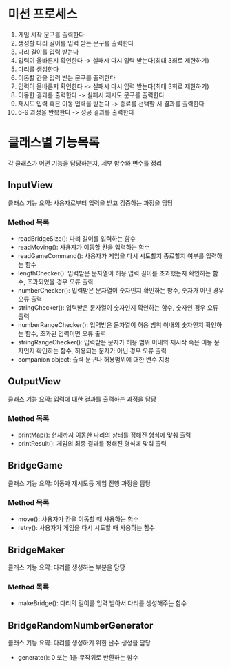 # 미션 프로세스
1. 게임 시작 문구를 출력한다
2. 생성할 다리 길이를 입력 받는 문구를 출력한다
3. 다리 길이를 입력 받는다
4. 입력이 올바른지 확인한다 -> 실패시 다시 입력 받는다(최대 3회로 제한하기)
5. 다리를 생성한다
6. 이동할 칸을 입력 받는 문구를 출력한다
7. 입력이 올바른지 확인한다 -> 실패시 다시 입력 받는다(최대 3회로 제한하기)
8. 이동한 결과를 출력한다 -> 실패시 재시도 문구를 출력한다
9. 재시도 입력 혹은 이동 입력을 받는다 -> 종료를 선택할 시 결과를 출력한다
10. 6-9 과정을 반복한다 -> 성공 결과를 출력한다

# 클래스별 기능목록
각 클래스가 어떤 기능을 담당하는지, 세부 함수와 변수를 정리

## InputView
클래스 기능 요약: 사용자로부터 입력을 받고 검증하는 과정을 담당

### Method 목록
- readBridgeSize(): 다리 길이를 입력하는 함수
- readMoving(): 사용자가 이동할 칸을 입력하는 함수
- readGameCommand(): 사용자가 게임을 다시 시도할지 종료할지 여부를 입력하는 함수
- lengthChecker(): 입력받은 문자열이 허용 입력 길이를 초과했는지 확인하는 함수, 초과되었을 경우 오류 출력
- numberChecker(): 입력받은 문자열이 숫자인지 확인하는 함수, 숫자가 아닌 경우 오류 출력
- stringChecker(): 입력받은 문자열이 숫자인지 확인하는 함수, 숫자인 경우 오류 출력
- numberRangeChecker(): 입력받은 문자열이 허용 범위 이내의 숫자인지 확인하는 함수, 초과된 입력이면 오류 출력
- stringRangeChecker(): 입력받은 문자가 허용 범위 이내의 재시작 혹은 이동 문자인지 확인하는 함수, 허용되는 문자가 아닌 경우 오류 출력
- companion object: 출력 문구나 허용범위에 대한 변수 지정

## OutputView
클래스 기능 요약: 입력에 대한 결과를 출력하는 과정을 담당

### Method 목록
- printMap(): 현재까지 이동한 다리의 상태를 정해진 형식에 맞춰 출력
- printResult(): 게임의 최종 결과를 정해진 형식에 맞춰 출력

## BridgeGame
클래스 기능 요약: 이동과 재시도등 게임 진행 과정을 담당

### Method 목록
- move(): 사용자가 칸을 이동할 때 사용하는 함수
- retry(): 사용자가 게임을 다시 시도할 때 사용하는 함수

## BridgeMaker
클래스 기능 요약: 다리를 생성하는 부분을 담당

### Method 목록
- makeBridge(): 다리의 길이를 입력 받아서 다리를 생성해주는 함수

## BridgeRandomNumberGenerator
클래스 기능 요약: 다리를 생성하기 위한 난수 생성을 담당
- generate(): 0 또는 1을 무작위로 반환하는 함수

